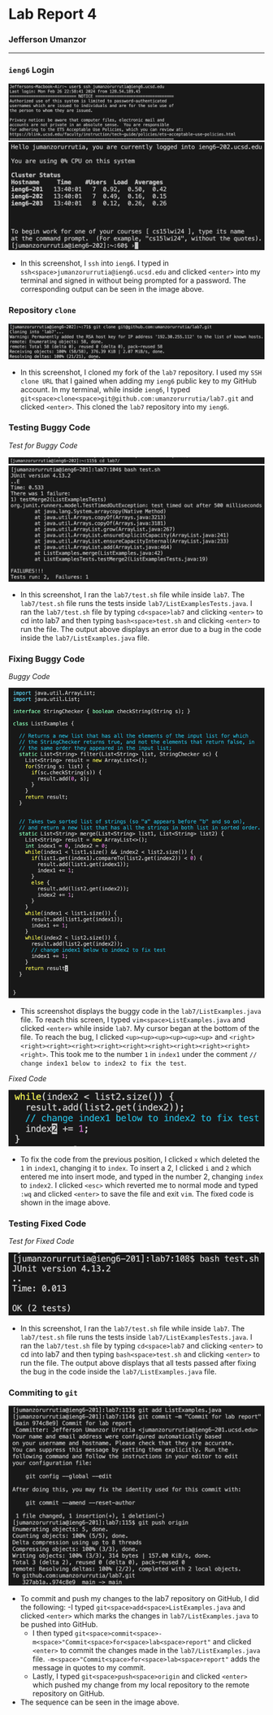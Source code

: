 <!--
  Lab Report 4 for CSE 15L
  Winter 2023 Quarter
-->

# Lab Report 4
### Jefferson Umanzor

---

### `ieng6` Login
![Code](images/ssh-initial.png)
![Code](images/ieng6-lab4.png)
- In this screenshot, I `ssh` into `ieng6`. I typed in `ssh<space>jumanzorurrutia@ieng6.ucsd.edu` and clicked `<enter>` into my terminal and signed in without being prompted for a password. The corresponding output can be seen in the image above.

### Repository `clone`
![Code](images/clone-lab4.png)
- In this screenshot, I cloned my fork of the `lab7` repository. I used my `SSH clone URL` that I gained when adding my `ieng6` public key to my GitHub account. In my terminal, while inside `ieng6`, I typed `git<space>clone<space>git@github.com:umanzorurrutia/lab7.git` and clicked `<enter>`. This cloned the `lab7` repository into my `ieng6`.

### Testing Buggy Code
*Test for Buggy Code*

![Code](images/lab7-cd.png)
![Code](images/test-fails-lab4.png)
- In this screenshot, I ran the `lab7/test.sh` file while inside `lab7`. The `lab7/test.sh` file runs the tests inside `lab7/ListExamplesTests.java`. I ran the `lab7/test.sh` file by typing `cd<space>lab7` and clicking `<enter>` to cd into lab7 and then typing `bash<space>test.sh` and clicking `<enter>` to run the file. The output above displays an error due to a bug in the code inside the `lab7/ListExamples.java` file.

### Fixing Buggy Code
*Buggy Code*

![Code](images/vim-before-lab4.png)
- This screenshot displays the buggy code in the `lab7/ListExamples.java` file. To reach this screen, I typed `vim<space>ListExamples.java` and clicked `<enter>` while inside `lab7`. My cursor began at the bottom of the file. To reach the bug, I clicked `<up><up><up><up><up><up>` and `<right><right><right><right><right><right><right><right><right><right><right>`. This took me to the number `1` in `index1` under the comment `// change index1 below to index2 to fix the test`.

*Fixed Code*

![Code](images/vim-after-lab4.png)
- To fix the code from the previous position, I clicked `x` which deleted the `1` in `index1`, changing it to `index`. To insert a 2, I clicked `i` and `2` which entered me into insert mode, and typed in the number 2, changing `index` to `index2`. I clicked `<esc>` which reverted me to normal mode and typed `:wq` and clicked `<enter>` to save the file and exit `vim`. The fixed code is shown in the image above.

### Testing Fixed Code
*Test for Fixed Code*

![Code](images/test-passes-lab4.png)
- In this screenshot, I ran the `lab7/test.sh` file while inside `lab7`. The `lab7/test.sh` file runs the tests inside `lab7/ListExamplesTests.java`. I ran the `lab7/test.sh` file by typing `cd<space>lab7` and clicking `<enter>` to cd into lab7 and then typing `bash<space>test.sh` and clicking `<enter>` to run the file. The output above displays that all tests passed after fixing the bug in the code inside the `lab7/ListExamples.java` file.

### Commiting to `git`
![Code](images/git-lab4.png)
- To commit and push my changes to the lab7 repository on GitHub, I did the following:
  -I typed `git<space>add<space>ListExamples.java` and clicked `<enter>` which marks the changes in `lab7/ListExamples.java` to be pushed into GitHub.
  - I then typed `git<space>commit<space>-m<space>"Commit<space>for<space>lab<space>report"` and clicked `<enter>` to commit the changes made in the `lab7/ListExamples.java` file. `-m<space>"Commit<space>for<space>lab<space>report"` adds the message in quotes to my commit.
  - Lastly, I typed `git<space>push<space>origin` and clicked `<enter>` which pushed my change from my local repository to the remote repository on GitHub.
- The sequence can be seen in the image above.
